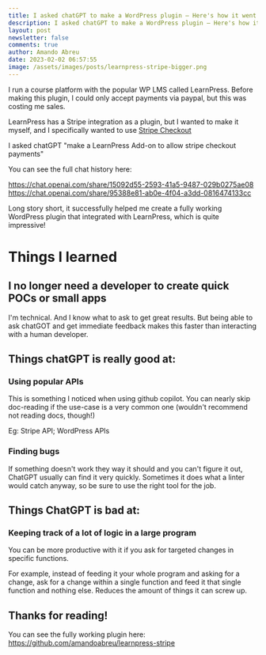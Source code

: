 ```yaml
---
title: I asked chatGPT to make a WordPress plugin – Here's how it went
description: I asked chatGPT to make a WordPress plugin – Here's how it went
layout: post
newsletter: false
comments: true
author: Amando Abreu
date: 2023-02-02 06:57:55
image: /assets/images/posts/learnpress-stripe-bigger.png
---
```

I run a course platform with the popular WP LMS called LearnPress. Before making this plugin, I could only accept payments via paypal, but this was costing me sales. 

LearnPress has a Stripe integration as a plugin, but I wanted to make it myself, and I specifically wanted to use [Stripe Checkout](https://stripe.com/docs/payments/checkout) 

I asked chatGPT "make a LearnPress Add-on to allow stripe checkout payments"

You can see the full chat history here:

https://chat.openai.com/share/15092d55-2593-41a5-9487-029b0275ae08
https://chat.openai.com/share/95388e81-ab0e-4f04-a3dd-0816474133cc

Long story short, it successfully helped me create a fully working WordPress plugin that integrated with LearnPress, which is quite impressive!

# Things I learned
## I no longer need a developer to create quick POCs or small apps
I'm technical. And I know what to ask to get great results. But being able to ask chatGOT and get immediate feedback makes this faster than interacting with a human developer.

## Things chatGPT is really good at:
### Using popular APIs 

This is something I noticed when using github copilot. You can nearly skip doc-reading if the use-case is a very common one (wouldn't recommend not reading docs, though!)

Eg: Stripe API; WordPress APIs

### Finding bugs
If something doesn't work they way it should and you can't figure it out, ChatGPT usually can find it very quickly. Sometimes it does what a linter would catch anyway, so be sure to use the right tool for the job.

## Things ChatGPT is bad at:
### Keeping track of a lot of logic in a large program

You can be more productive with it if you ask for targeted changes in specific functions.

For example, instead of feeding it your whole program and asking for a change, ask for a change within a single function and feed it that single function and nothing else. Reduces the amount of things it can screw up.

## Thanks for reading!

You can see the fully working plugin here: https://github.com/amandoabreu/learnpress-stripe